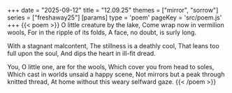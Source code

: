 +++
date = "2025-09-12"
title = "12.09.25"
themes = ["mirror", "sorrow"]
series = ["freshaway25"]
[params]
  type = 'poem'
  pageKey = 'src/poem.js'
+++
{{< poem >}}
O little creature by the lake,
Come wrap now in vermilion wools,
For in the ripple of its folds,
A face, no doubt, is surly long.

With a stagnant malcontent,
The stillness is a deathly cool,
That leans too full upon the soul,
And dips the heart in ill-fit dread.

You, O little one, are for the wools,
Which cover you from head to soles,
Which cast in worlds unsaid a happy scene,
Not mirrors but a peak through knitted thread,
At home without this weary selfward gaze.
{{< /poem >}}